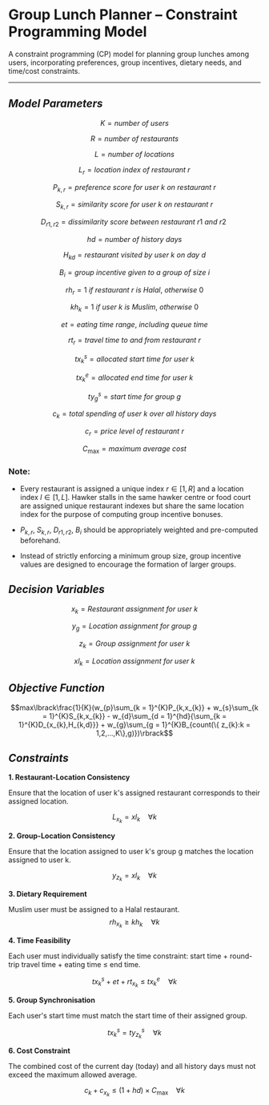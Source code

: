 # Group Lunch Planner – Constraint Programming Model

A constraint programming (CP) model for planning group lunches among users, incorporating preferences, group incentives, dietary needs, and time/cost constraints.

---

## ***Model Parameters***

$$K = number\ of\ users$$

$$R = number\ of\ restaurants$$

$$L = number\ of\ locations$$

$$L_{r} = location\ index\ of\ restaurant\ r$$

$$P_{k,r} = preference\ score\ for\ user\ k\ on\ restaurant\ r$$

$$S_{k,r} = similarity\ score\ for\ user\ k\ on\ restaurant\ r$$

$$D_{r1,r2} = dissimilarity\ score\ between\ restaurant\ r1\ and\ r2\ $$

$$hd = number\ of\ history\ days$$

$$H_{kd} = restaurant\ visited\ by\ user\ k\ on\ day\ d$$

$$B_{i} = group\ incentive\ given\ to\ a\ group\ of\ size\ i$$

$${rh}_{r} = 1\ if\ restaurant\ r\ is\ Halal,\ otherwise\ 0$$

$${kh}_{k} = 1\ if\ user\ k\ is\ Muslim,\ otherwise\ 0$$

$$et = eating\ time\ range,\ including\ queue\ time$$

$${rt}_{r} = travel\ time\ to\ and\ from\ restaurant\ r$$

$${tx}_{k}^{s} = allocated\ start\ time\ for\ user\ k$$

$${tx}_{k}^{e} = allocated\ end\ time\ for\ user\ k$$

$${ty}_{g}^{s} = start\ time\ for\ group\ g$$

$$c_{k} = total\ spending\ of\ user\ k\ over\ all\ history\ days$$

$$c_{r} = price\ level\ of\ restaurant\ r$$

$$C_{\max} = maximum\ average\ cost$$

### Note:

-   Every restaurant is assigned a unique index
    $r \in \lbrack 1,R\rbrack$ and a location index
    $l \in \lbrack 1,L\rbrack$. Hawker stalls in the same hawker centre
    or food court are assigned unique restaurant indexes but share the
    same location index for the purpose of computing group incentive
    bonuses.

-   $P_{k,r}$, $S_{k,r}$, $D_{r1,r2}$, $B_{i}$ should be appropriately
    weighted and pre-computed beforehand.

-   Instead of strictly enforcing a minimum group size, group incentive
    values are designed to encourage the formation of larger groups.

## ***Decision Variables***

$$x_{k} = Restaurant\ assignment\ for\ user\ k$$

$$y_{g} = Location\ assignment\ for\ group\ g$$

$$z_{k} = Group\ assignment\ for\ user\ k$$

$${xl}_{k} = Location\ assignment\ for\ user\ k$$

## ***Objective Function***

$$max\lbrack\frac{1}{K}(w_{p}\sum_{k = 1}^{K}P_{k,x_{k}} + w_{s}\sum_{k = 1}^{K}S_{k,x_{k}} - w_{d}\sum_{d = 1}^{hd}{\sum_{k = 1}^{K}D_{x_{k},H_{k,d}}} + w_{g}\sum_{g = 1}^{K}B_{count(\{ z_{k}:k = 1,2,...,K\},g)})\rbrack$$

## ***Constraints***

**1. Restaurant-Location Consistency**

Ensure that the location of user k's assigned restaurant corresponds to their assigned location.

$$L_{x_{k}} = {xl}_{k}\ \ \ \ \forall k$$

**2. Group-Location Consistency**

Ensure that the location assigned to user k's group g matches the location assigned to user k.

$$y_{z_{k}} = {xl}_{k}\ \ \ \ \forall k$$

**3. Dietary Requirement**

Muslim user must be assigned to a Halal restaurant.  
$$
rh_{x_k} \geq kh_k \quad \forall k
$$

**4. Time Feasibility**

Each user must individually satisfy the time constraint: start time + round-trip travel time + eating time $\leq$ end time.

$$
tx_k^s + et + rt_{x_k} \leq tx_k^e \quad \forall k
$$

**5. Group Synchronisation**

Each user's start time must match the start time of their assigned group.

$$
tx_k^s = ty_{z_k}^s \quad \forall k
$$

**6. Cost Constraint**

The combined cost of the current day (today) and all history days must not exceed the maximum allowed average.

$$c_{k} + c_{x_{k}} \leq (1 + hd) \times C_{\max}\ \ \ \ \forall k$$

